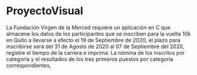 # ProyectoVisual
La Fundación Virgen de la Merced requiere un aplicación en C que almacene los datos de los participantes que se inscriben para la vuelta 10k en Quito a llevarse a efecto el 19 de Septiembre de 2020, el plazo para inscribirse será del 31 de Agosto de 2020 al 07 de Septiembre del 2020, registre el tiempo de la carrera e imprima: La nómina de los inscritos por categoría y el resultados de los tres primeros puestos por categoría correspondientes,
